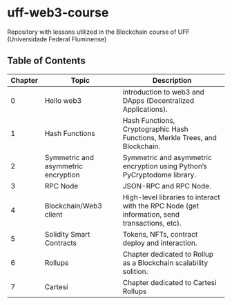 # uff-web3-course
Repository with lessons utilized in the Blockchain course of UFF (Universidade Federal Fluminense)

## Table of Contents

| Chapter | Topic               | Description |
|--------|---------------------|-------------|
|0| Hello web3              | introduction to web3 and DApps (Decentralized Applications).    |
|1|Hash Functions|Hash Functions, Cryptographic Hash Functions, Merkle Trees, and Blockchain.|
|2| Symmetric and asymmetric encryption | Symmetric and asymmetric encryption using Python’s PyCryptodome library.|
|3| RPC Node | JSON-RPC and RPC Node. |
|4| Blockchain/Web3 client | High-level libraries to interact with the RPC Node (get information, send transactions, etc). |
|5| Solidity Smart Contracts| Tokens, NFTs, contract deploy and interaction. |
|6|Rollups|Chapter dedicated to Rollup as a Blockchain scalability solition.|
|7|Cartesi|Chapter dedicated to Cartesi Rollups|
